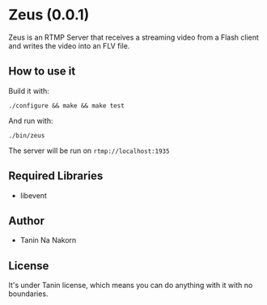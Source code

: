 Zeus (0.0.1)
===============

Zeus is an RTMP Server that receives a streaming video from a Flash client and writes the video into an FLV file.


How to use it
---------------

Build it with:

```
./configure && make && make test
```

And run with:

```
./bin/zeus
```

The server will be run on ```rtmp://localhost:1935```


Required Libraries
-------------------

* libevent


Author
-------------

* Tanin Na Nakorn



License
------------

It's under Tanin license, which means you can do anything with it with no boundaries.

